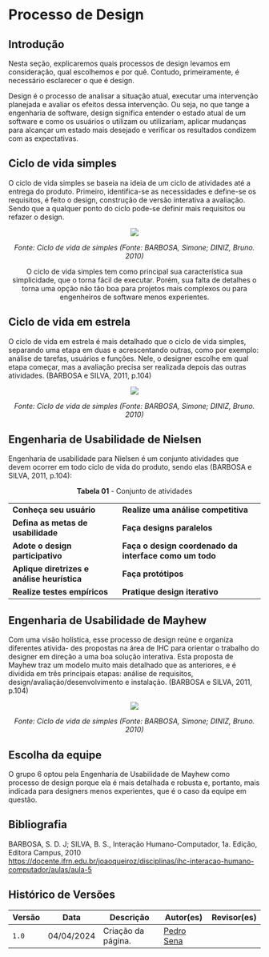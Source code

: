 # Processo de Design

## Introdução

Nesta seção, explicaremos quais processos de design levamos em consideração, qual escolhemos e por quê. Contudo, primeiramente, é necessário esclarecer o que é design.

Design é o processo de analisar a situação atual, executar uma intervenção planejada e avaliar os efeitos dessa intervenção. Ou seja, no que tange a engenharia de software, design significa entender o estado atual de um software e como os usuários o utilizam ou utilizariam, aplicar mudanças para alcançar um estado mais desejado e verificar os resultados condizem com as expectativas. 


## Ciclo de vida simples
O ciclo de vida simples se baseia na ideia de um ciclo de atividades até a entrega do produto.
Primeiro, identifica-se as necessidades e define-se os requisitos, é feito o design, construção de versão interativa a avaliação. 
Sendo que a qualquer ponto do ciclo pode-se definir mais requisitos ou refazer o design.

<center>

<img src='https://github.com/Interacao-Humano-Computador/2024.1-Grupo06/blob/git-pages/assets/images/ciclo-de-vida-simples.png?raw=true'></img>

_Fonte: Ciclo de vida de simples (Fonte: BARBOSA, Simone; DINIZ, Bruno. 2010)_

O ciclo de vida simples tem como principal sua característica sua simplicidade, que o torna fácil de executar. Porém, sua falta de detalhes o torna uma opção não tão boa para projetos mais complexos ou para engenheiros de software menos experientes.

</center>


## Ciclo de vida em estrela
O ciclo de vida em estrela é mais detalhado que o ciclo de vida simples, separando uma etapa em duas e acrescentando outras, como por exemplo: análise de tarefas, usuários e funções.
Nele, o designer escolhe em qual etapa começar, mas a avaliação precisa ser realizada depois das outras atividades. (BARBOSA e SILVA, 2011, p.104)

<center>

<img src='https://github.com/Interacao-Humano-Computador/2024.1-Grupo06/blob/git-pages/assets/images/ciclo-de-vida-em-estrela.png?raw=true'></img>

_Fonte: Ciclo de vida de simples (Fonte: BARBOSA, Simone; DINIZ, Bruno. 2010)_

</center>


## Engenharia de Usabilidade de Nielsen
Engenharia de usabilidade para Nielsen é um conjunto atividades que devem ocorrer em todo ciclo de vida do produto, sendo elas (BARBOSA e SILVA, 2011, p.104):
<br>
<center>
<p><b>Tabela 01</b> - Conjunto de atividades </p>
  <table>
    <tr>
      <td><strong>Conheça seu usuário</strong></td>
      <td><strong>Realize uma análise competitiva</strong></td>
    </tr>
    <tr>
      <td><strong>Defina as metas de usabilidade</strong></td>
      <td><strong>Faça designs paralelos</strong></td>
    </tr>
    <tr>
      <td><strong>Adote o design participativo</strong></td>
      <td><strong>Faça o design coordenado da interface como um todo</strong></td>
    </tr>
    <tr>
      <td><strong>Aplique diretrizes e análise heurística</strong></td>
      <td><strong>Faça protótipos</strong></td>
    </tr>
    <tr>
      <td><strong>Realize testes empíricos</strong></td>
      <td><strong>Pratique design iterativo</strong></td>
    </tr>
  </table>
</center>


## Engenharia de Usabilidade de Mayhew
Com uma visão holística, esse processo de design reúne e organiza diferentes ativida-
des propostas na área de IHC para orientar o trabalho do designer em direção a uma
boa solução interativa.
Esta proposta de Mayhew traz um modelo muito mais detalhado que as anteriores, e é dividida em três principais etapas: análise de requisitos, design/avaliação/desenvolvimento e instalação. (BARBOSA e SILVA, 2011, p.104)

<center>
<img src='https://github.com/Interacao-Humano-Computador/2024.1-Grupo06/blob/git-pages/assets/images/eu-mayhew.png?raw=true'></img>

_Fonte: Ciclo de vida de simples (Fonte: BARBOSA, Simone; DINIZ, Bruno. 2010)_
</center>


## Escolha da equipe

O grupo 6 optou pela Engenharia de Usabilidade de Mayhew como processo de design porque ela é mais detalhada e robusta e, portanto, mais indicada para designers menos experientes, que é o caso da equipe em questão.

## Bibliografia
BARBOSA, S. D. J; SILVA, B. S., Interação Humano-Computador, 1a. Edição, Editora Campus, 2010
https://docente.ifrn.edu.br/joaoqueiroz/disciplinas/ihc-interacao-humano-computador/aulas/aula-5
## Histórico de Versões

| Versão | Data       | Descrição                                 | Autor(es)                                                                                         | Revisor(es)                                    |
| ------ | ---------- | ----------------------------------------- | ------------------------------------------------------------------------------------------------- | ---------------------------------------------- |
| `1.0`  | 04/04/2024 | Criação da página.         | [Pedro Sena](https://github.com/pedroyen21)| []() |